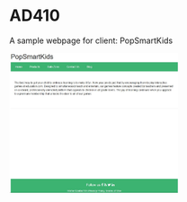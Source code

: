 # AD410

A sample webpage for client: PopSmartKids

<img src="images/website_homepage.JPG" width="300px">
